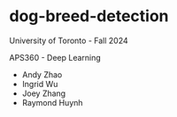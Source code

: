 # dog-breed-detection
University of Toronto - Fall 2024

APS360 - Deep Learning
- Andy Zhao
- Ingrid Wu
- Joey Zhang
- Raymond Huynh
